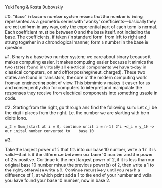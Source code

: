 Yuki Feng & Kosta Dubovskiy

#0.
"Base" in base-x number system means that the number is being represented as a geometric series with 'wonky' coefficients—basically they are not uniform in any way, only the exponential part of each term is normal. Each coefficient must be between 0 and the base itself, not including the base. The coefficients, if taken (in standard form) from left to right and strung together in a chronological manner, form a number in the base in question. 

#1.
Binary is a base two number system; we care about binary because it makes computing easier. It makes computing easier because it mimics the two states found in virtually all electrical components we have today in classical computers, on and off(or pos/neg/neut. charged). These two states are found in transistors, the core of the modern computing world from an engineering point of view. This biomimicry makes it easier for us and consequently also for computers to interpret and manipulate the responses they receive from electrical components into something usable in code.

#2.
Starting from the right, go through and find the following sum:
	Let d_i be the digit i places from the right.
	Let the number we are starting with be n digits long.
	
	x_2 = Sum_[start at i = 0, continue until i = n-1] 2^i •d_i = y_10 —> our inital number converted to  	base 10

#3.

Take the largest power of 2 that fits into our base 10 number, write a 1 if it is valid—that is if the difference between our base 10 number and the power of 2 is positive. Continue to the next largest power of 2, if it is less than our original base 10 number minus the previous power(s) of 2, then write a 1 to the right; otherwise write a 0. Continue recursively until you reach a difference of 1, at which point add a 1 to the end of your number and voíla you have found your base 10 number, now in base 2.

